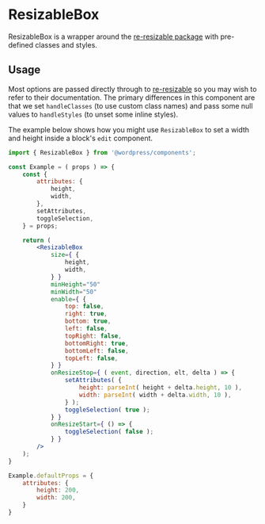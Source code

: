 # ResizableBox

ResizableBox is a wrapper around the [re-resizable package](https://github.com/bokuweb/re-resizable) with pre-defined classes and styles.

## Usage

Most options are passed directly through to [re-resizable](https://github.com/bokuweb/re-resizable) so you may wish to refer to their documentation. The primary differences in this component are that we set `handleClasses` (to use custom class names) and pass some null values to `handleStyles` (to unset some inline styles).

The example below shows how you might use `ResizableBox` to set a width and height inside a block's `edit` component.

<!-- wp:docs/sandbox { "name": "resizable-box" } -->
```jsx
import { ResizableBox } from '@wordpress/components';

const Example = ( props ) => {
	const {
		attributes: {
			height,
			width,
		},
		setAttributes,
		toggleSelection,
	} = props;

	return (
		<ResizableBox
			size={ {
				height,
				width,
			} }
			minHeight="50"
			minWidth="50"
			enable={ {
				top: false,
				right: true,
				bottom: true,
				left: false,
				topRight: false,
				bottomRight: true,
				bottomLeft: false,
				topLeft: false,
			} }
			onResizeStop={ ( event, direction, elt, delta ) => {
				setAttributes( {
					height: parseInt( height + delta.height, 10 ),
					width: parseInt( width + delta.width, 10 ),
				} );
				toggleSelection( true );
			} }
			onResizeStart={ () => {
				toggleSelection( false );
			} }
		/>
	);
}

Example.defaultProps = {
	attributes: {
		height: 200,
		width: 200,
	}
}
```
<!-- /wp:docs/sandbox -->

